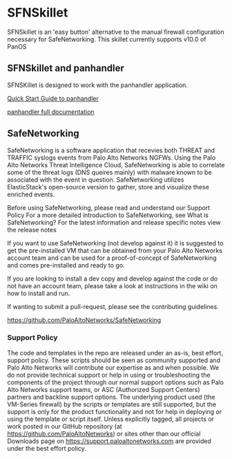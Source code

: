 # SFNSkillet
SFNSkillet is an 'easy button' alternative to the manual firewall configuration necessary for SafeNetworking.
This skillet currently supports v10.0 of PanOS

## SFNSkillet and panhandler
SFNSKillet is designed to work with the panhandler application.

[Quick Start Guide to panhandler](https://live.paloaltonetworks.com/t5/skillet-tools/install-and-get-started-with-panhandler/ta-p/307916)

[panhandler full documentation](https://panhandler.readthedocs.io/en/master/)

## SafeNetworking
SafeNetworking is a software application that recevies both THREAT and TRAFFIC syslogs events from Palo Alto Networks NGFWs. Using the Palo Alto Networks Threat Intelligence Cloud, SafeNetworking is able to correlate some of the threat logs (DNS queires mainly) with malware known to be associated with the event in question. SafeNetworking utilizes ElasticStack's open-source version to gather, store and visualize these enriched events.

Before using SafeNetworking, please read and understand our Support Policy
For a more detailed introduction to SafeNetworking, see What is SafeNetworking?
For the latest information and release specific notes view the release notes

If you want to use SafeNetworking (not develop against it) it is suggested to get the pre-installed VM that can be obtained from your Palo Alto Networks account team and can be used for a proof-of-concept of SafeNetworking and comes pre-installed and ready to go.

If you are looking to install a dev copy and develop against the code or do not have an account team, please take a look at instructions in the wiki on how to install and run.

If wanting to submit a pull-request, please see the contributing guidelines.

https://github.com/PaloAltoNetworks/SafeNetworking

### Support Policy
The code and templates in the repo are released under an as-is, best effort, support policy. These scripts should be seen as community supported and Palo Alto Networks will contribute our expertise as and when possible. We do not provide technical support or help in using or troubleshooting the components of the project through our normal support options such as Palo Alto Networks support teams, or ASC (Authorized Support Centers) partners and backline support options. The underlying product used (the VM-Series firewall) by the scripts or templates are still supported, but the support is only for the product functionality and not for help in deploying or using the template or script itself. Unless explicitly tagged, all projects or work posted in our GitHub repository (at https://github.com/PaloAltoNetworks) or sites other than our official Downloads page on https://support.paloaltonetworks.com are provided under the best effort policy.
